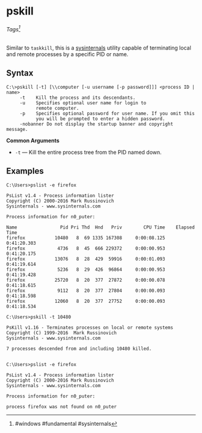 # pskill
###### Tags[^1]
Similar to `taskkill`, this is a [sysinternals](sysinternals.md) utility capable of terminating local and remote processes by a specific PID or name. 
## Syntax
```
C:\>pskill [-t] [\\computer [-u username [-p password]]] <process ID | name>
     -t    Kill the process and its descendants.
     -u    Specifies optional user name for login to
           remote computer.
     -p    Specifies optional password for user name. If you omit this
           you will be prompted to enter a hidden password.
     -nobanner Do not display the startup banner and copyright message.
```

 **Common Arguments**
 - `-t` &mdash; Kill the entire process tree from the PID named down.  

 ## Examples

```
C:\Users>pslist -e firefox

PsList v1.4 - Process information lister
Copyright (C) 2000-2016 Mark Russinovich
Sysinternals - www.sysinternals.com

Process information for n0_puter:

Name                Pid Pri Thd  Hnd   Priv        CPU Time    Elapsed Time
firefox           10480   8  69 1335 167308     0:00:08.125     0:41:20.303
firefox            4736   8  45  666 229372     0:00:00.953     0:41:20.175
firefox           13076   8  28  429  59916     0:00:01.093     0:41:19.614
firefox            5236   8  29  426  96864     0:00:00.953     0:41:19.428
firefox           25720   8  20  377  27872     0:00:00.078     0:41:18.615
firefox            9112   8  20  377  27804     0:00:00.093     0:41:18.598
firefox           12060   8  20  377  27752     0:00:00.093     0:41:18.534

C:\Users>pskill -t 10480

PsKill v1.16 - Terminates processes on local or remote systems
Copyright (C) 1999-2016  Mark Russinovich
Sysinternals - www.sysinternals.com

7 processes descended from and including 10480 killed.


C:\Users>pslist -e firefox

PsList v1.4 - Process information lister
Copyright (C) 2000-2016 Mark Russinovich
Sysinternals - www.sysinternals.com

Process information for n0_puter:

process firefox was not found on n0_puter
```
 [^1]: #windows #fundamental #sysinternals 

